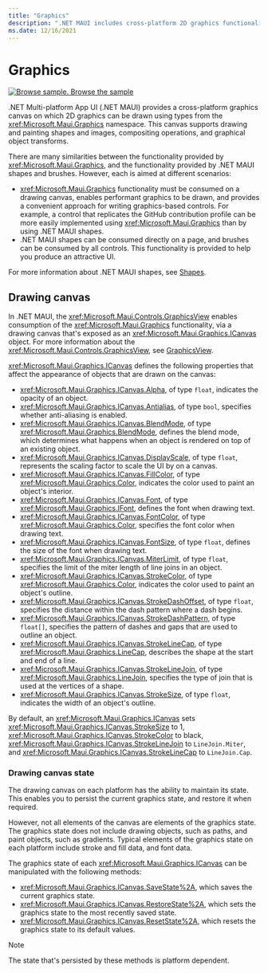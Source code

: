 ```yaml
---
title: "Graphics"
description: ".NET MAUI includes cross-platform 2D graphics functionality that targets iOS, Android, Windows, macOS, Tizen, and Linux."
ms.date: 12/16/2021
---
```


# Graphics

[![Browse sample.](~/media/code-sample.png) Browse the sample](/samples/dotnet/maui-samples/userinterface-graphicsview)

.NET Multi-platform App UI (.NET MAUI) provides a cross-platform graphics canvas on which 2D graphics can be drawn using types from the <xref:Microsoft.Maui.Graphics> namespace. This canvas supports drawing and painting shapes and images, compositing operations, and graphical object transforms.

There are many similarities between the functionality provided by <xref:Microsoft.Maui.Graphics>, and the functionality provided by .NET MAUI shapes and brushes. However, each is aimed at different scenarios:

- <xref:Microsoft.Maui.Graphics> functionality must be consumed on a drawing canvas, enables performant graphics to be drawn, and provides a convenient approach for writing graphics-based controls. For example, a control that replicates the GitHub contribution profile can be more easily implemented using <xref:Microsoft.Maui.Graphics> than by using .NET MAUI shapes.
- .NET MAUI shapes can be consumed directly on a page, and brushes can be consumed by all controls. This functionality is provided to help you produce an attractive UI.

For more information about .NET MAUI shapes, see [Shapes](~/user-interface/controls/shapes/index.md).

<!-- ## Platform abstractions

The following table lists the graphics abstractions that are supported on each platform:

| Platform | Graphics abstractions |
| -- | -- |
| .NET MAUI | Platform support as shown per platform below. |
| .NET for iOS | CoreGraphics, SkiaSharp |
| .NET Android | Android.Graphics, SkiaSharp |
| .NET for macOS | CoreGraphics, SkiaSharp |
| Windows Presentation Foundation | SharpDX, XAML, GDI, SkiaSharp |
| Universal Windows Platform | SharpDX, Win2D, XAML, SkiaSharp |
| Windows Forms | SharpDX, GDI, SkiaSharp |
| Tizen | SkiaSharp |
| Linux | SkiaSharp |

By default, .NET MAUI uses the native graphics capabilities of each platform. -->

## Drawing canvas

In .NET MAUI, the <xref:Microsoft.Maui.Controls.GraphicsView> enables consumption of the <xref:Microsoft.Maui.Graphics> functionality, via a drawing canvas that's exposed as an <xref:Microsoft.Maui.Graphics.ICanvas> object. For more information about the <xref:Microsoft.Maui.Controls.GraphicsView>, see [GraphicsView](~/user-interface/controls/graphicsview.md).

<xref:Microsoft.Maui.Graphics.ICanvas> defines the following properties that affect the appearance of objects that are drawn on the canvas:

<!-- Todo: Font properties being renamed. Some property types may change -->

- <xref:Microsoft.Maui.Graphics.ICanvas.Alpha>, of type `float`, indicates the opacity of an object.
- <xref:Microsoft.Maui.Graphics.ICanvas.Antialias>, of type `bool`, specifies whether anti-aliasing is enabled.
- <xref:Microsoft.Maui.Graphics.ICanvas.BlendMode>, of type <xref:Microsoft.Maui.Graphics.BlendMode>, defines the blend mode, which determines what happens when an object is rendered on top of an existing object.
- <xref:Microsoft.Maui.Graphics.ICanvas.DisplayScale>, of type `float`, represents the scaling factor to scale the UI by on a canvas.
- <xref:Microsoft.Maui.Graphics.ICanvas.FillColor>, of type <xref:Microsoft.Maui.Graphics.Color>, indicates the color used to paint an object's interior.
- <xref:Microsoft.Maui.Graphics.ICanvas.Font>, of type <xref:Microsoft.Maui.Graphics.IFont>, defines the font when drawing text.
- <xref:Microsoft.Maui.Graphics.ICanvas.FontColor>, of type <xref:Microsoft.Maui.Graphics.Color>, specifies the font color when drawing text.
- <xref:Microsoft.Maui.Graphics.ICanvas.FontSize>, of type `float`, defines the size of the font when drawing text.
- <xref:Microsoft.Maui.Graphics.ICanvas.MiterLimit>, of type `float`, specifies the limit of the miter length of line joins in an object.
- <xref:Microsoft.Maui.Graphics.ICanvas.StrokeColor>, of type <xref:Microsoft.Maui.Graphics.Color>, indicates the color used to paint an object's outline.
- <xref:Microsoft.Maui.Graphics.ICanvas.StrokeDashOffset>, of type `float`, specifies the distance within the dash pattern where a dash begins.
- <xref:Microsoft.Maui.Graphics.ICanvas.StrokeDashPattern>, of type `float[]`, specifies the pattern of dashes and gaps that are used to outline an object.
- <xref:Microsoft.Maui.Graphics.ICanvas.StrokeLineCap>, of type <xref:Microsoft.Maui.Graphics.LineCap>, describes the shape at the start and end of a line.
- <xref:Microsoft.Maui.Graphics.ICanvas.StrokeLineJoin>, of type <xref:Microsoft.Maui.Graphics.LineJoin>, specifies the type of join that is used at the vertices of a shape.
- <xref:Microsoft.Maui.Graphics.ICanvas.StrokeSize>, of type `float`, indicates the width of an object's outline.

By default, an <xref:Microsoft.Maui.Graphics.ICanvas> sets <xref:Microsoft.Maui.Graphics.ICanvas.StrokeSize> to 1, <xref:Microsoft.Maui.Graphics.ICanvas.StrokeColor> to black, <xref:Microsoft.Maui.Graphics.ICanvas.StrokeLineJoin> to `LineJoin.Miter`, and <xref:Microsoft.Maui.Graphics.ICanvas.StrokeLineCap> to `LineJoin.Cap`.

### Drawing canvas state

The drawing canvas on each platform has the ability to maintain its state. This enables you to persist the current graphics state, and restore it when required.

However, not all elements of the canvas are elements of the graphics state. The graphics state does not include drawing objects, such as paths, and paint objects, such as gradients. Typical elements of the graphics state on each platform include stroke and fill data, and font data.

The graphics state of each <xref:Microsoft.Maui.Graphics.ICanvas> can be manipulated with the following methods:

- <xref:Microsoft.Maui.Graphics.ICanvas.SaveState%2A>, which saves the current graphics state.
- <xref:Microsoft.Maui.Graphics.ICanvas.RestoreState%2A>, which sets the graphics state to the most recently saved state.
- <xref:Microsoft.Maui.Graphics.ICanvas.ResetState%2A>, which resets the graphics state to its default values.

> [!NOTE]
> The state that's persisted by these methods is platform dependent.
